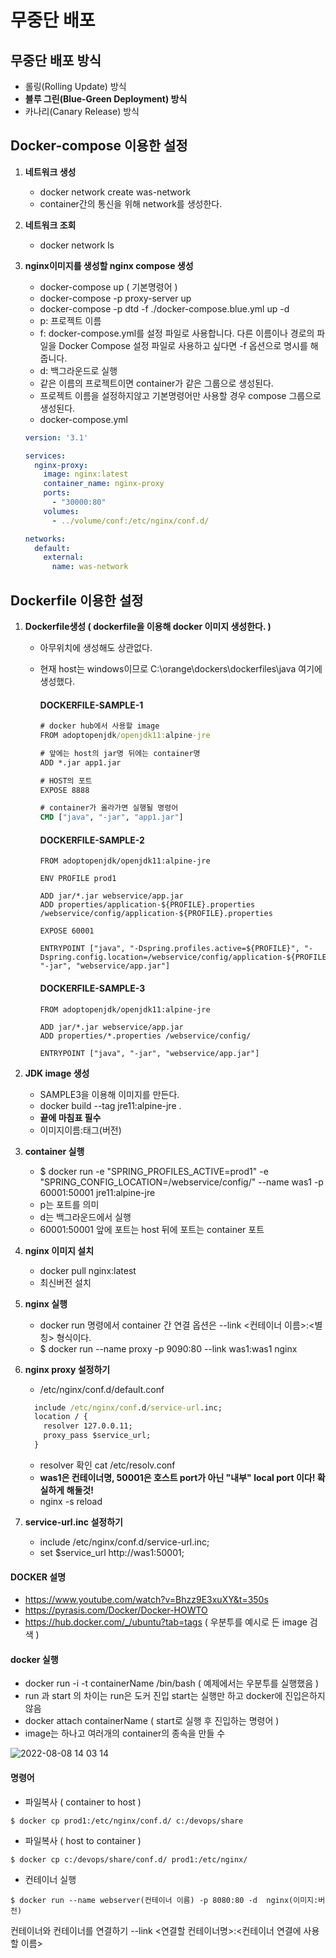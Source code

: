 # 무중단 배포

## 무중단 배포 방식 ##
- 롤링(Rolling Update) 방식
- **블루 그린(Blue-Green Deployment) 방식**
- 카나리(Canary Release) 방식

## Docker-compose 이용한 설정 ##
1. **네트워크 생성**
    - docker network create was-network
    - container간의 통신을 위해 network를 생성한다.

2. **네트워크 조회**
    - docker network ls

3. **nginx이미지를 생성할 nginx compose 생성**
    - docker-compose up ( 기본명령어 )
    - docker-compose -p proxy-server up
    - docker-compose -p dtd -f ./docker-compose.blue.yml up -d
    - p: 프로젝트 이름 
    - f: docker-compose.yml를 설정 파일로 사용합니다. 다른 이름이나 경로의 파일을 Docker Compose 설정 파일로 사용하고 싶다면 -f 옵션으로 명시를 해줍니다.
    - d: 백그라운드로 실행
    - 같은 이름의 프로젝트이면 container가 같은 그룹으로 생성된다. 
    - 프로젝트 이름을 설정하지않고 기본명령어만 사용할 경우 compose 그룹으로 생성된다.
    - docker-compose.yml
    ````yml
    version: '3.1'

    services:
      nginx-proxy:
        image: nginx:latest
        container_name: nginx-proxy
        ports:
          - "30000:80"
        volumes:
          - ../volume/conf:/etc/nginx/conf.d/

    networks:
      default:
        external:
          name: was-network
    ````

## Dockerfile 이용한 설정 ##
1. **Dockerfile생성 ( dockerfile을 이용해 docker 이미지 생성한다. )**
    - 아무위치에 생성해도 상관없다.
    - 현재 host는 windows이므로 C:\orange\dockers\dockerfiles\java 여기에 생성했다.

        #### DOCKERFILE-SAMPLE-1 ####
        ````cmd
        # docker hub에서 사용할 image
        FROM adoptopenjdk/openjdk11:alpine-jre

        # 앞에는 host의 jar명 뒤에는 container명
        ADD *.jar app1.jar

        # HOST의 포트
        EXPOSE 8888

        # container가 올라가면 실행될 명령어
        CMD ["java", "-jar", "app1.jar"]
        ````

        #### DOCKERFILE-SAMPLE-2 ####
        ````
        FROM adoptopenjdk/openjdk11:alpine-jre

        ENV PROFILE prod1

        ADD jar/*.jar webservice/app.jar
        ADD properties/application-${PROFILE}.properties /webservice/config/application-${PROFILE}.properties

        EXPOSE 60001

        ENTRYPOINT ["java", "-Dspring.profiles.active=${PROFILE}", "-Dspring.config.location=/webservice/config/application-${PROFILE}.properties", "-jar", "webservice/app.jar"]
        ````

        #### DOCKERFILE-SAMPLE-3 ####
        ````
        FROM adoptopenjdk/openjdk11:alpine-jre

        ADD jar/*.jar webservice/app.jar
        ADD properties/*.properties /webservice/config/

        ENTRYPOINT ["java", "-jar", "webservice/app.jar"]
        ````

2. **JDK image 생성**
    - SAMPLE3을 이용해 이미지를 만든다.
    - docker build --tag jre11:alpine-jre .
    - **끝에 마침표 필수**
    - 이미지이름:태그(버전)

3. **container 실행**
    - $ docker run -e "SPRING_PROFILES_ACTIVE=prod1" -e "SPRING_CONFIG_LOCATION=/webservice/config/" --name was1 -p 60001:50001 jre11:alpine-jre
    - p는 포트를 의미
    - d는 백그라운드에서 실행
    - 60001:50001 앞에 포트는 host 뒤에 포트는 container 포트
        
4. **nginx 이미지 설치**
    - docker pull nginx:latest
    - 최신버전 설치

5. **nginx 실행**
    - docker run 명령에서 container 간 연결 옵션은 --link <컨테이너 이름>:<별칭> 형식이다.
    - $ docker run --name proxy -p 9090:80 --link was1:was1 nginx

6. **nginx proxy 설정하기**
    - /etc/nginx/conf.d/default.conf
    ````cmd
      include /etc/nginx/conf.d/service-url.inc;
      location / {
        resolver 127.0.0.11;
        proxy_pass $service_url;
      }
    ````
    - resolver 확인 cat /etc/resolv.conf
    - **was1은 컨테이너명, 50001은 호스트 port가 아닌 "내부" local port 이다! 확실하게 해둘것!**
    - nginx -s reload
    
7. **service-url.inc 설정하기**
    - include /etc/nginx/conf.d/service-url.inc;
    - set $service_url http://was1:50001;
      
#### DOCKER 설명 ####
- https://www.youtube.com/watch?v=Bhzz9E3xuXY&t=350s
- https://pyrasis.com/Docker/Docker-HOWTO
- https://hub.docker.com/_/ubuntu?tab=tags ( 우분투를 예시로 든 image 검색 )

#### docker 실행 ####
- docker run -i -t containerName /bin/bash ( 예제에서는 우분투를 실행했음 )
- run 과 start 의 차이는 run은 도커 진입 start는 실행만 하고 docker에 진입은하지 않음
- docker attach containerName ( start로 실행 후 진입하는 명령어 )
- image는 하나고 여러개의 container의 종속을 만들 수 

![2022-08-08 14 03 14](https://user-images.githubusercontent.com/24876345/183343019-30da31a2-073d-4e69-a57b-69ed579d1134.png)

#### 명령어 ####

- 파일복사 ( container to host )
````
$ docker cp prod1:/etc/nginx/conf.d/ c:/devops/share
````

- 파일복사 ( host to container )
````
$ docker cp c:/devops/share/conf.d/ prod1:/etc/nginx/
````

- 컨테이너 실행
````
$ docker run --name webserver(컨테이너 이름) -p 8080:80 -d  nginx(이미지:버전)
````
컨테이너와 컨테이너를 연결하기
--link <연결할 컨테이너명>:<컨테이너 연결에 사용할 이름>
